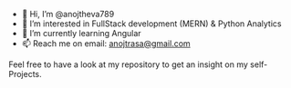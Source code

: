 - 👋 Hi, I’m @anojtheva789
- 👀 I’m interested in FullStack development (MERN) & Python Analytics
- 🌱 I’m currently learning Angular
- 📫 Reach me on email: anojtrasa@gmail.com

Feel free to have a look at my repository to get an insight on my self-Projects.
